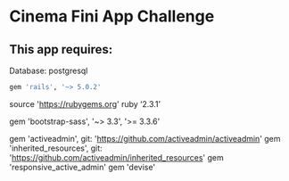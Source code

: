 # Cinema Fini App Challenge

## This app requires:

Database: postgresql
```ruby
gem 'rails', '~> 5.0.2'
```
source 'https://rubygems.org'
ruby ‘2.3.1’

gem 'bootstrap-sass', '~> 3.3', '>= 3.3.6'

gem 'activeadmin', git: 'https://github.com/activeadmin/activeadmin'
gem 'inherited_resources', git: 'https://github.com/activeadmin/inherited_resources'
gem 'responsive_active_admin'
gem 'devise'
```






